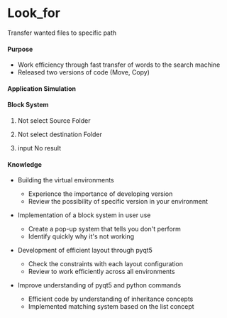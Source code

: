 # Look_for
Transfer wanted files to specific path

#### Purpose
- Work efficiency through fast transfer of words to the search machine
- Released two versions of code (Move, Copy)



#### Application Simulation


#### Block System
1. Not select Source Folder
  
2. Not select destination Folder

3. input No result


#### Knowledge
- Building the virtual environments
  - Experience the importance of developing version
  - Review the possibility of specific version in your environment

- Implementation of a block system in user use
  - Create a pop-up system that tells you don't perform
  - Identify quickly why it's not working
    
- Development of efficient layout through pyqt5
  - Check the constraints with each layout configuration
  - Review to work efficiently across all environments
    
- Improve understanding of pyqt5 and python commands
  - Efficient code by understanding of inheritance concepts
  - Implemented matching system based on the list concept
